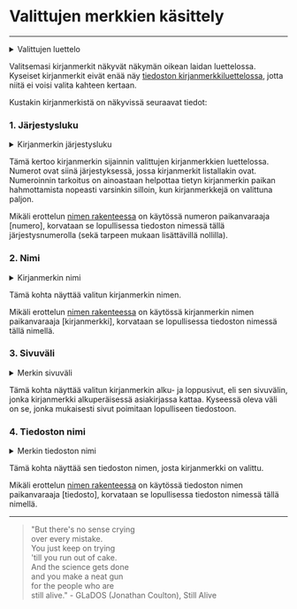 # Valittujen merkkien käsittely

---

<details>
<summary>Valittujen luettelo</summary>
<div class="accordioncontent">

![Valittujen kirjanmerkkien luettelonäkymä](../../images/extract_selected_bookmarks.png)

</div>
</details>

Valitsemasi kirjanmerkit näkyvät näkymän oikean laidan luettelossa. Kyseiset kirjanmerkit eivät enää näy [tiedoston kirjanmerkkiluettelossa](file_options#käsiteltävän-tiedoston-valitseminen), jotta niitä ei voisi valita kahteen kertaan.

Kustakin kirjanmerkistä on näkyvissä seuraavat tiedot:

### 1. Järjestysluku

<details>
<summary>Kirjanmerkin järjestysluku</summary>
<div class="accordioncontent">

![Kirjanmerkin järjestysluvun sijainti](../../images/extract_selected_bookmark_serial.png)

</div>
</details>

Tämä kertoo kirjanmerkin sijainnin valittujen kirjanmerkkien luettelossa. Numerot ovat siinä järjestyksessä, jossa kirjanmerkit listallakin ovat. Numeroinnin tarkoitus on ainoastaan helpottaa tietyn kirjanmerkin paikan hahmottamista nopeasti varsinkin silloin, kun kirjanmerkkejä on valittuna paljon.

Mikäli erottelun [nimen rakenteessa](settings.md#1-nimen-rakenne) on käytössä numeron paikanvaraaja \[numero\], korvataan se lopullisessa tiedoston nimessä tällä järjestysnumerolla (sekä tarpeen mukaan lisättävillä nollilla).

### 2. Nimi

<details>
<summary>Kirjanmerkin nimi</summary>
<div class="accordioncontent">

![Kirjanmerkin nimen sijainti](../../images/extract_selected_bookmark_name.png)

</div>
</details>

Tämä kohta näyttää valitun kirjanmerkin nimen.

Mikäli erottelun [nimen rakenteessa](settings.md#1-nimen-rakenne) on käytössä kirjanmerkin nimen paikanvaraaja \[kirjanmerkki\], korvataan se lopullisessa tiedoston nimessä tällä nimellä.

### 3. Sivuväli

<details>
<summary>Merkin sivuväli</summary>
<div class="accordioncontent">

![Kirjanmerkin sivuvälin sijainti](../../images/extract_selected_bookmark_pagerange.png)

</div>
</details>

Tämä kohta näyttää valitun kirjanmerkin alku- ja loppusivut, eli sen sivuvälin, jonka kirjanmerkki alkuperäisessä asiakirjassa kattaa. Kyseessä oleva väli on se, jonka mukaisesti sivut poimitaan lopulliseen tiedostoon.

### 4. Tiedoston nimi

<details>
<summary>Merkin tiedoston nimi</summary>
<div class="accordioncontent">

![Kirjanmerkin tiedoston nimen sijainti](../../images/extract_selected_bookmark_filename.png)

</div>
</details>

Tämä kohta näyttää sen tiedoston nimen, josta kirjanmerkki on valittu.

Mikäli erottelun [nimen rakenteessa](settings.md#1-nimen-rakenne) on käytössä tiedoston nimen paikanvaraaja \[tiedosto\], korvataan se lopullisessa tiedoston nimessä tällä nimellä.

---

> "But there's no sense crying  
> over every mistake.  
> You just keep on trying  
> 'till you run out of cake.  
> And the science gets done  
> and you make a neat gun  
> for the people who are  
> still alive." - GLaDOS (Jonathan Coulton), Still Alive
